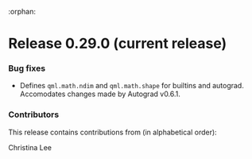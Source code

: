 :orphan:

# Release 0.29.0 (current release)

<h3>Bug fixes</h3>

* Defines `qml.math.ndim` and `qml.math.shape` for builtins and autograd. Accomodates
  changes made by Autograd v0.6.1.

<h3>Contributors</h3>

This release contains contributions from (in alphabetical order):

Christina Lee